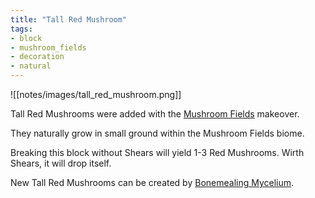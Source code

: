 ```yaml
---
title: "Tall Red Mushroom"
tags:
- block
- mushroom_fields
- decoration
- natural
---
```


![[notes/images/tall_red_mushroom.png]]

Tall Red Mushrooms were added with the [Mushroom Fields](notes/makeover/mushroom_fields) makeover.

They naturally grow in small ground within the Mushroom Fields biome.  

Breaking this block without Shears will yield 1-3 Red Mushrooms. Wirth Shears, it will drop itself.

New Tall Red Mushrooms can be created by [Bonemealing Mycelium](notes/mechancic/mycelium_bonemealing). 